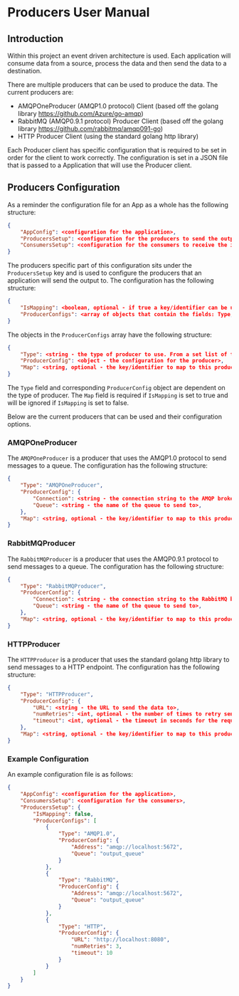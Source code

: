 # Producers User Manual
## Introduction
Within this project an event driven architecture is used. Each application will consume data from a source, process the data and then send the data to a destination.

There are multiple producers that can be used to produce the data. The current producers are:

- AMQPOneProducer (AMQP1.0 protocol) Client (based off the golang library https://github.com/Azure/go-amqp)
- RabbitMQ (AMQP0.9.1 protocol) Producer Client (based off the golang library https://github.com/rabbitmq/amqp091-go)
- HTTP Producer Client (using the standard golang http library)

Each Producer client has specific configuration that is required to be set in order for the client to work correctly. The configuration is set in a JSON file that is passed to a Application that will use the Producer client.

## Producers Configuration
As a reminder the configuration file for an App as a whole has the following structure:

```json
{
    "AppConfig": <configuration for the application>,
    "ProducersSetup": <configuration for the producers to send the output to>,
    "ConsumersSetup": <configuration for the consumers to receive the input from - currently only works for a single consumer>
}
```

The producers specific part of this configuration sits under the `ProducersSetup` key and is used to configure the producers that an application will send the output to. The configuration has the following structure:
```json
{
    "IsMapping": <boolean, optional - if true a key/identifier can be used by an Application to map to a specific producer, if false the producers will be used in a round robin fashion. default is false>,
    "ProducerConfigs": <array of objects that contain the fields: Type, ProducerConfig, and optional Map>,
}
```

The objects in the `ProducerConfigs` array have the following structure:
```json
{
    "Type": <string - the type of producer to use. From a set list of types>,
    "ProducerConfig": <object - the configuration for the producer>,
    "Map": <string, optional - the key/identifier to map to this producer>
}
```
The `Type` field and corresponding `ProducerConfig` object are dependent on the type of producer. The `Map` field is required if `IsMapping` is set to true and will be ignored if `IsMapping` is set to false.

Below are the current producers that can be used and their configuration options.

### AMQPOneProducer

The `AMQPOneProducer` is a producer that uses the AMQP1.0 protocol to send messages to a queue. The configuration has the following structure:
```json
{
    "Type": "AMQPOneProducer",
    "ProducerConfig": {
        "Connection": <string - the connection string to the AMQP broker>,
        "Queue": <string - the name of the queue to send to>,
    },
    "Map": <string, optional - the key/identifier to map to this producer>
}
```

### RabbitMQProducer

The `RabbitMQProducer` is a producer that uses the AMQP0.9.1 protocol to send messages to a queue. The configuration has the following structure:
```json
{
    "Type": "RabbitMQProducer",
    "ProducerConfig": {
        "Connection": <string - the connection string to the RabbitMQ broker>,
        "Queue": <string - the name of the queue to send to>,
    },
    "Map": <string, optional - the key/identifier to map to this producer>
}
```

### HTTPProducer

The `HTTPProducer` is a producer that uses the standard golang http library to send messages to a HTTP endpoint. The configuration has the following structure:
```json
{
    "Type": "HTTPProducer",
    "ProducerConfig": {
        "URL": <string - the URL to send the data to>,
        "numRetries": <int, optional - the number of times to retry sending the data, default is 3>,
        "timeout": <int, optional - the timeout in seconds for the request, default is 10>,
    },
    "Map": <string, optional - the key/identifier to map to this producer>
}
```

### Example Configuration

An example configuration file is as follows:
```json
{
    "AppConfig": <configuration for the application>,
    "ConsumersSetup": <configuration for the consumers>,
    "ProducersSetup": {
        "IsMapping": false,
        "ProducerConfigs": [
            {
                "Type": "AMQP1.0",
                "ProducerConfig": {
                    "Address": "amqp://localhost:5672",
                    "Queue": "output_queue"
                }
            },
            {
                "Type": "RabbitMQ",
                "ProducerConfig": {
                    "Address": "amqp://localhost:5672",
                    "Queue": "output_queue"
                }
            },
            {
                "Type": "HTTP",
                "ProducerConfig": {
                    "URL": "http://localhost:8080",
                    "numRetries": 3,
                    "timeout": 10
                }
            }
        ]
    }
}
```




